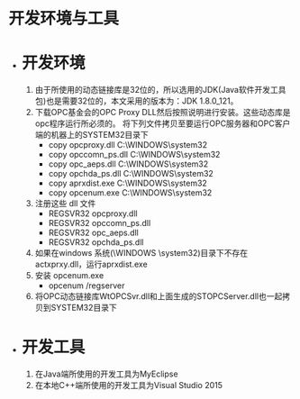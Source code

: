 # 开发环境与工具
 + # 开发环境
   1. 由于所使用的动态链接库是32位的，所以选用的JDK(Java软件开发工具包)也是需要32位的，本文采用的版本为：JDK 1.8.0_121。
   2. 下载OPC基金会的OPC Proxy DLL然后按照说明进行安装。这些动态库是opc程序运行所必须的。
   将下列文件拷贝至要运行OPC服务器和OPC客户端的机器上的SYSTEM32目录下
      - copy opcproxy.dll C:\WINDOWS\system32
      - copy opccomn_ps.dll C:\WINDOWS\system32
      - copy opc_aeps.dll C:\WINDOWS\system32
      - copy opchda_ps.dll C:\WINDOWS\system32
      - copy aprxdist.exe C:\WINDOWS\system32
      - copy opcenum.exe C:\WINDOWS\system32
   3. 注册这些 dll 文件
      - REGSVR32 opcproxy.dll
      - REGSVR32 opccomn_ps.dll
      - REGSVR32 opc_aeps.dll
      - REGSVR32 opchda_ps.dll
   4. 如果在windows 系统(\WINDOWS \system32)目录下不存在actxprxy.dll，运行aprxdist.exe
   5. 安装 opcenum.exe
      - opcenum /regserver
   6. 将OPC动态链接库WtOPCSvr.dll和上面生成的STOPCServer.dll也一起拷贝到SYSTEM32目录下
+ # 开发工具
  1. 在Java端所使用的开发工具为MyEclipse
  2. 在本地C++端所使用的开发工具为Visual Studio 2015
